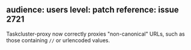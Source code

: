 audience: users
level: patch
reference: issue 2721
---
Taskcluster-proxy now correctly proxies "non-canonical" URLs, such as those containing `//` or urlencoded values.
